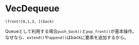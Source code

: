 # VecDequeue

```
(front)[0,1,3, ](back)
```

Queueとして利用する場合`push_back()`と`pop_front()`が基本操作。  
なぜなら、`extend()`や`append()`はbackに要素を追加するから。

